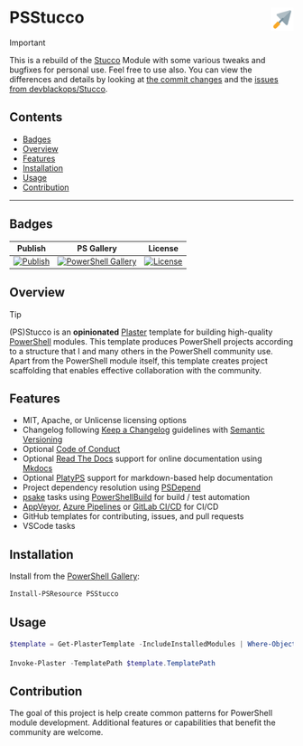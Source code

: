 # PSStucco <img src="./media/trowel.png" alt="Trowel"  height="8%" width="8%" style="float:right" align="right">

> [!IMPORTANT]  
> This is a rebuild of the [Stucco](https://github.com/devblackops/Stucco) Module with some various tweaks and bugfixes for personal use.
> Feel free to use also. You can view the differences and details by looking at [the commit changes](https://github.com/devblackops/Stucco/compare/main...jimbrig:PSStucco:main) and the [issues from devblackops/Stucco](https://github.com/devblackops/Stucco/issues).

## Contents

- [Badges](#badges)
- [Overview](#overview)
- [Features](#features)
- [Installation](#installation)
- [Usage](#usage)
- [Contribution](#contribution)

***

## Badges

| Publish |  PS Gallery | License |
|----------------|-------------|---------|
[![Publish](https://github.com/jimbrig/PSStucco/actions/workflows/publish.yaml/badge.svg)](https://github.com/jimbrig/PSStucco/actions/workflows/publish.yaml) | [![PowerShell Gallery][psgallery-badge]][psgallery] | [![License][license-badge]][license]


## Overview

> [!TIP]
> (PS)Stucco is an **opinionated** [Plaster](https://github.com/PowerShellOrg/Plaster) template for building high-quality [PowerShell](https://github.com/PowerShell/PowerShell) modules.
> This template produces PowerShell projects according to a structure that I and many others in the PowerShell community use.
> Apart from the PowerShell module itself, this template creates project scaffolding that enables effective collaboration with the community.


## Features

- MIT, Apache, or Unlicense licensing options
- Changelog following [Keep a Changelog](http://keepachangelog.com/) guidelines with [Semantic Versioning](http://semver.org/)
- Optional [Code of Conduct](http://contributor-covenant.org)
- Optional [Read The Docs](https://readthedocs.org/) support for online documentation using [Mkdocs](https://www.mkdocs.org/)
- Optional [PlatyPS](https://github.com/PowerShell/platyPS) support for markdown-based help documentation
- Project dependency resolution using [PSDepend](https://github.com/RamblingCookieMonster/PSDepend)
- [psake](https://github.com/psake/psake) tasks using [PowerShellBuild](https://github.com/psake/PowerShellBuild) for build / test automation
- [AppVeyor](https://www.appveyor.com/), [Azure Pipelines](https://azure.microsoft.com/en-us/services/devops/pipelines/) or [GitLab CI/CD](https://docs.gitlab.com/ee/ci/) for CI/CD
- GitHub templates for contributing, issues, and pull requests
- VSCode tasks

## Installation

Install from the [PowerShell Gallery]():

```powershell
Install-PSResource PSStucco
```

## Usage

```powershell
$template = Get-PlasterTemplate -IncludeInstalledModules | Where-Object TemplatePath -Match 'Stucco'

Invoke-Plaster -TemplatePath $template.TemplatePath
```

## Contribution

The goal of this project is help create common patterns for PowerShell module development.
Additional features or capabilities that benefit the community are welcome.

[github-actions-badge]: https://github.com/devblackops/stucco/workflows/CI/badge.svg
[github-actions-build]: https://github.com/devblackops/stucco/actions
[psgallery-badge]: https://img.shields.io/powershellgallery/dt/stucco.svg
[psgallery]: https://www.powershellgallery.com/packages/stucco
[license-badge]: https://img.shields.io/github/license/devblackops/stucco.svg
[license]: https://www.powershellgallery.com/packages/stucco
